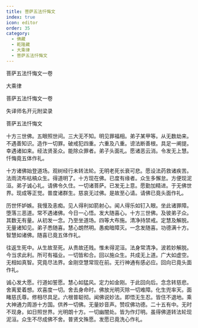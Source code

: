 ```yaml
---
title: 菩萨五法忏悔文
index: true
icon: editor
order: 35
category:
  - 佛藏
  - 乾隆藏
  - 大乘律
  - 菩萨五法忏悔文
---
```


菩萨五法忏悔文一卷  

大乘律  

菩萨五法忏悔文一卷  

失译师名开元附梁录  

菩萨五法忏悔文  

十方三世佛。五眼照世间。三大无不知。明见罪福相。弟子某甲等。从无数劫来。不遇善知识。造作一切罪。破戒犯四重。六重及八重。谤法断善根。具足一阐提。幸遇诸如来。经法贤圣众。能除众罪者。弟子头面礼。愿诸恶云消。令发无上慧。忏悔竟五体作礼。  

十方诸佛始登道场。观树经行未转法轮。无明老死长衰可悲。愿设法药救诸疾苦。法雨流布枯槁众生。得道明了。十方现在佛。已度有缘者。众生多懈怠。方便现泥洹。弟子诚心礼。请佛令久住。一切诸菩萨。已发无上意。愿勤加精进。于无佛世界。现成等正觉。普度诸群生。慈哀无过佛。是故至心请。请佛已竟头面作礼。  

历世怀妒嫉。我慢及恚痴。见人得利如箭射心。闻人得乐如钉入眼。坐此诸罪障。堕落三恶道。常不遇诸佛。今日一心悟。发大随喜心。十方三世佛。及彼弟子众。其数无有量。从初发一念。乃至坐道场。四等大布施。清净持禁戒。定慧及解脱。无量诸知见。弟子悉随喜。慧心朗然明。愚痴暗障灭。一念发随喜。功德满十方。智慧如诸佛。随喜已竟五体作礼。  

往返生死中。从生故至死。从贵故还贱。惟未得泥洹。法身常清净。波若妙解脱。今当求此利。所可有福业。一切皆和合。回以施众生。共成无上道。广大如虚空。无相如真智。究竟尽法界。金刚空慧常现在前。无行神通有感必应。回向已竟头面作礼。  

诚心发大愿。行道如誓愿。慧心如猛风。定力如金刚。于此回向后。念念转慈悲。舍离爱着想。欢喜度一切。舍去身命时。佛放光明灭除一切难障。化生兜率天。面睹慈氏尊。修相尽具足。六根普聪彻。闻佛说妙法。即悟无生忍。皆住不退地。乘大神通力周游十方国。供养一切佛。无量妙音声。赞叹佛功德。二十五有中。无时不现身。如日照世界。光明朗十方。一切幽闇处。皆为作灯明。虽得佛道转法轮现泥洹。众生不尽成佛不舍。普贤文殊愿。发愿已竟洗心作礼。  
